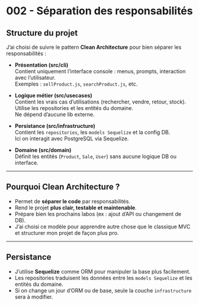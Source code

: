 # 002 - Séparation des responsabilités

## Structure du projet

J’ai choisi de suivre le pattern **Clean Architecture** pour bien séparer les responsabilités :

- **Présentation (src/cli)**  
  Contient uniquement l’interface console : menus, prompts, interaction avec l’utilisateur.  
  Exemples : `sellProduct.js`, `searchProduct.js`, etc.

- **Logique métier (src/usecases)**  
  Contient les vrais cas d’utilisations (rechercher, vendre, retour, stock).  
  Utilise les repositories et les entités du domaine.  
  Ne dépend d’aucune lib externe.

- **Persistance (src/infrastructure)**  
  Contient les `repositories`, les `models Sequelize` et la config DB.  
  Ici on interagit avec PostgreSQL via Sequelize.

- **Domaine (src/domain)**  
  Définit les entités (`Product`, `Sale`, `User`) sans aucune logique DB ou interface.

---

## Pourquoi Clean Architecture ?

- Permet de **séparer le code** par responsabilités.
- Rend le projet **plus clair, testable et maintenable**.
- Prépare bien les prochains labos (ex : ajout d’API ou changement de DB).
- J’ai choisi ce modèle pour apprendre autre chose que le classique MVC et structurer mon projet de façon plus pro.

---

## Persistance

- J’utilise **Sequelize** comme ORM pour manipuler la base plus facilement.
- Les repositories traduisent les données entre les `models Sequelize` et les entités du domaine.
- Si on change un jour d’ORM ou de base, seule la couche `infrastructure` sera à modifier.
